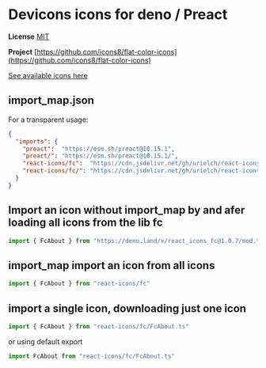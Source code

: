 # Devicons icons for deno / Preact

**License** [MIT](https://opensource.org/licenses/MIT)

**Project** [https://github.com/icons8/flat-color-icons](https://github.com/icons8/flat-color-icons)

[See available icons here](https://react-icons.github.io/react-icons/icons?name=fc)

## import_map.json

For a transparent usage:

```json
{
  "imports": {
    "preact":  "https://esm.sh/preact@10.15.1",
    "preact/": "https://esm.sh/preact@10.15.1/",
    "react-icons/fc":  "https://cdn.jsdelivr.net/gh/urielch/react-icons-fc@1.0.7/mod.ts",
    "react-icons/fc/": "https://cdn.jsdelivr.net/gh/urielch/react-icons-fc@1.0.7/ico/",
  }
}
```

## Import an icon without import_map by and afer loading all icons from the lib fc

```ts
import { FcAbout } from "https://deno.land/x/react_icons_fc@1.0.7/mod.ts"
```

## import_map import an icon from all icons

```ts
import { FcAbout } from "react-icons/fc"
```

## import a single icon, downloading just one icon

```ts
import { FcAbout } from "react-icons/fc/FcAbout.ts"
```

or using default export

```ts
import FcAbout from "react-icons/fc/FcAbout.ts"
```


